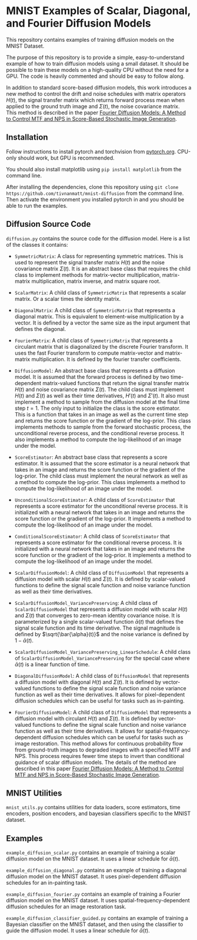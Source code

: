 # MNIST Examples of Scalar, Diagonal, and Fourier Diffusion Models

This repository contains examples of training diffusion models on the MNIST Dataset.

The purpose of this repository is to provide a simple, easy-to-understand example of how to train diffusion models using a small dataset. It should be possible to train these models on a high-quality CPU without the need for a GPU. The code is heavily commented and should be easy to follow along.

In addition to standard score-based diffusion models, this work introduces a new method to control the drift and noise schedules with matrix operators $H(t)$, the signal transfer matrix which returns forward process mean when applied to the ground truth image and $\Sigma(t)$, the noise covariance matrix. This method is described in the paper [Fourier Diffusion Models: A Method to Control MTF and NPS in Score-Based Stochastic Image Generation](https://arxiv.org/abs/2303.13285).

## Installation

Follow instructions to install pytorch and torchvision from [pytorch.org](https://pytorch.org/). CPU-only should work, but GPU is recommended.

You should also install matplotlib using `pip install matplotlib` from the command line.

After installing the dependencies, clone this repository using `git clone https://github.com/tivnanmatt/mnist-diffusion` from the command line. Then activate the environment you installed pytorch in and you should be able to run the examples.

## Diffusion Source Code

`diffusion.py` contains the source code for the diffusion model. Here is a list of the classes it contains:

- `SymmetricMatrix`: A class for representing symmetric matrices. This is used to represent the signal transfer matrix $H(t)$ and the noise covariance matrix $\Sigma(t)$. It is an abstract base class that requires the child class to implement methods for matrix-vector multiplication, matrix-matrix multiplication, matrix inverse, and matrix square root.
- `ScalarMatrix`: A child class of `SymmetricMatrix` that represents a scalar matrix. Or a scalar times the identity matrix.
- `DiagonalMatrix`: A child class of `SymmetricMatrix` that represents a diagonal matrix. This is equivalent to element-wise multiplication by a vector. It is defined by a vector the same size as the input argument that defines the diagonal. 
- `FourierMatrix`: A child class of `SymmetricMatrix` that represents a circulant matrix that is diagonalized by the discrete Fourier transform. It uses the fast Fourier transform to compute matrix-vector and matrix-matrix multiplication. It is defined by the fourier transfer coefficients. 

- `DiffusionModel`: An abstract base class that represents a diffusion model. It is assumed that the forward process is defined by two time-dependent matrix-valued functions that return the signal transfer matrix $H(t)$ and noise covariance matrix $\Sigma(t)$. The child class must implement $H(t)$ and $\Sigma(t)$ as well as their time derivatives, $H'(t)$ and $\Sigma'(t)$. It also must implement a method to sample from the diffusion model at the final time step $t=1$. The only input to initialize the class is the score estimator. This is a function that takes in an image as well as the current time step and returns the score function or the gradient of the log-prior. This class implements methods to sample from the forward stochastic process, the unconditional reverse process, and the conditional reverse process. It also implements a method to compute the log-likelihood of an image under the model.

- `ScoreEstimator`: An abstract base class that represents a score estimator. It is assumed that the score estimator is a neural network that takes in an image and returns the score function or the gradient of the log-prior. The child class must implement the neural network as well as a method to compute the log-prior. This class implements a method to compute the log-likelihood of an image under the model.

- `UnconditionalScoreEstimator`: A child class of `ScoreEstimator` that represents a score estimator for the unconditional reverse process. It is initialized with a neural network that takes in an image and returns the score function or the gradient of the log-prior. It implements a method to compute the log-likelihood of an image under the model.

- `ConditionalScoreEstimator`: A child class of `ScoreEstimator` that represents a score estimator for the conditional reverse process. It is initialized with a neural network that takes in an image and returns the score function or the gradient of the log-prior. It implements a method to compute the log-likelihood of an image under the model.

- `ScalarDiffusionModel`: A child class of `DiffusionModel` that represents a diffusion model with scalar $H(t)$ and $\Sigma(t)$. It is defined by scalar-valued functions to define the signal scale function and noise variance function as well as their time derivatives. 

- `ScalarDiffusionModel_VariancePreserving`: A child class of `ScalarDiffusionModel` that represents a diffusion model with scalar $H(t)$ and $\Sigma(t)$ that converges to zero-mean identity covariance noise. It is parameterized by a single scalar-valued function $\bar{\alpha}(t)$ that defines the signal scale function and its time derivative. The signal magnitude is defined by $\sqrt{\bar{\alpha}(t)}$ and the noise variance is defined by $1 - \bar{\alpha}(t)$.

- `ScalarDiffusionModel_VariancePreserving_LinearSchedule`: A child class of `ScalarDiffusionModel_VariancePreserving` for the special case where $\bar{\alpha}(t)$ is a linear function of time. 

- `DiagonalDiffusionModel`: A child class of `DiffusionModel` that represents a diffusion model with diagonal $H(t)$ and $\Sigma(t)$. It is defined by vector-valued functions to define the signal scale function and noise variance function as well as their time derivatives. It allows for pixel-dependent diffusion schedules which can be useful for tasks such as in-painting.

- `FourierDiffusionModel`: A child class of `DiffusionModel` that represents a diffusion model with circulant $H(t)$ and $\Sigma(t)$. It is defined by vector-valued functions to define the signal scale function and noise variance function as well as their time derivatives. It allows for spatial-frequency-dependent diffusion schedules which can be useful for tasks such as image restoration. This method allows for continuous probability flow from ground-truth images to degraded images with a specified MTF and NPS. This process requires fewer time steps to invert than conditional guidance of scalar diffusion models. The details of the method are described in this paper [Fourier Diffusion Models: A Method to Control MTF and NPS in Score-Based Stochastic Image Generation](https://arxiv.org/abs/2303.13285).

## MNIST Utilities

`mnist_utils.py` contains utilities for data loaders, score estimators, time encoders, position encoders, and bayesian classifiers specific to the MNIST dataset.

## Examples

`example_diffusion_scalar.py` contains an example of training a scalar diffusion model on the MNIST dataset. It uses a linear schedule for $\bar{\alpha}(t)$.

`example_diffusion_diagonal.py` contains an example of training a diagonal diffusion model on the MNIST dataset. It uses pixel-dependent diffusion schedules for an in-painting task.

`example_diffusion_fourier.py` contains an example of training a Fourier diffusion model on the MNIST dataset. It uses spatial-frequency-dependent diffusion schedules for an image restoration task.

`example_diffusion_classifier_guided.py` contains an example of training a Bayesian classifier on the MNIST dataset, and then using the classifier to guide the diffusion model. It uses a linear schedule for $\bar{\alpha}(t)$.
